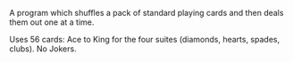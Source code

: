 A program which shuffles a pack of standard playing cards and then deals them out one at a time.

Uses 56 cards: Ace to King for the four suites (diamonds, hearts, spades, clubs). No Jokers.
